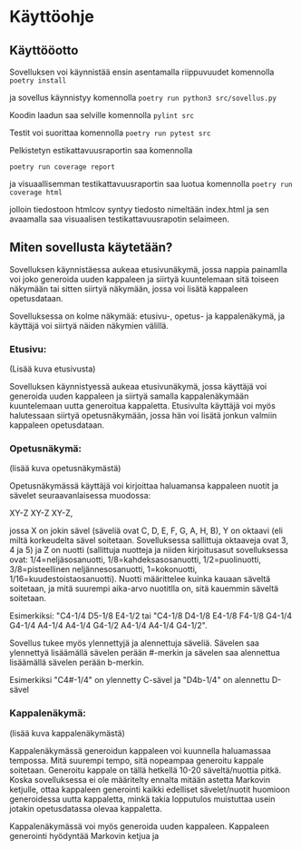 # Käyttöohje

## Käyttööotto

Sovelluksen voi käynnistää ensin asentamalla riippuvuudet komennolla 
`poetry install`

ja sovellus käynnistyy komennolla
`poetry run python3 src/sovellus.py`

Koodin laadun saa selville komennolla `pylint src`

Testit voi suorittaa komennolla `poetry run pytest src`

Pelkistetyn estikattavuusraportin saa komennolla

`poetry run coverage report`

ja visuaallisemman testikattavuusraportin saa luotua komennolla
`poetry run coverage html`

jolloin tiedostoon htmlcov syntyy tiedosto nimeltään index.html ja sen avaamalla saa
visuaalisen testikattavuusrapotin selaimeen.

## Miten sovellusta käytetään?

Sovelluksen käynnistäessa aukeaa etusivunäkymä, jossa nappia painamlla voi joko generoida uuden kappaleen ja siirtyä kuuntelemaan sitä toiseen näkymään tai sitten siirtyä näkymään, jossa voi lisätä kappaleen opetusdataan.

Sovelluksessa on kolme näkymää: etusivu-, opetus- ja kappalenäkymä, ja käyttäjä voi siirtyä näiden näkymien välillä. 


### Etusivu:

(Lisää kuva etusivusta)

Sovelluksen käynnistyessä aukeaa etusivunäkymä, jossa käyttäjä voi generoida uuden kappaleen ja siirtyä samalla kappalenäkymään kuuntelemaan uutta generoitua kappaletta. Etusivulta käyttäjä voi myös halutessaan siirtyä opetusnäkymään, jossa hän voi lisätä jonkun valmiin kappaleen opetusdataan.


### Opetusnäkymä:

(lisää kuva opetusnäkymästä)

Opetusnäkymässä käyttäjä voi kirjoittaa haluamansa kappaleen nuotit ja sävelet seuraavanlaisessa muodossa:

XY-Z XY-Z XY-Z,

jossa X on jokin sävel (säveliä ovat C, D, E, F, G, A, H, B), Y on oktaavi (eli miltä korkeudelta sävel soitetaan. Sovelluksessa sallittuja oktaaveja ovat 3, 4 ja 5) ja Z on nuotti (sallittuja nuotteja ja niiden kirjoitusasut sovelluksessa ovat: 
1/4=neljäsosanuotti, 1/8=kahdeksasosanuotti, 1/2=puolinuotti, 3/8=pisteellinen neljännesosanuotti,
1=kokonuotti, 1/16=kuudestoistaosanuotti). Nuotti määrittelee kuinka kauaan säveltä soitetaan, ja mitä suurempi aika-arvo nuotitlla on, sitä kauemmin säveltä soitetaan. 

Esimerkiksi: "C4-1/4 D5-1/8 E4-1/2 tai "C4-1/8 D4-1/8 E4-1/8 F4-1/8 G4-1/4 G4-1/4 A4-1/4 A4-1/4 G4-1/2 A4-1/4 A4-1/4 G4-1/2".

Sovellus tukee myös ylennettyjä ja alennettuja säveliä. Sävelen saa ylennettyä lisäämällä sävelen perään #-merkin ja sävelen saa alennettua lisäämällä sävelen perään b-merkin.

Esimerkiksi "C4#-1/4" on ylennetty C-sävel ja "D4b-1/4" on alennettu D-sävel


### Kappalenäkymä:

(lisää kuva kappalenäkymästä)

Kappalenäkymässä generoidun kappaleen voi kuunnella haluamassaa tempossa. Mitä suurempi tempo, sitä nopeampaa generoitu kappale soitetaan. Generoitu kappale on tällä hetkellä 10-20 säveltä/nuottia pitkä. Koska sovelluksessa ei ole määritelty ennalta mitään astetta Markovin ketjulle, ottaa kappaleen generointi kaikki edelliset sävelet/nuotit huomioon generoidessa uutta kappaletta, minkä takia lopputulos muistuttaa usein jotakin opetusdatassa olevaa kappaletta.

Kappalenäkymässä voi myös generoida uuden kappaleen. Kappaleen generointi hyödyntää Markovin ketjua ja 



